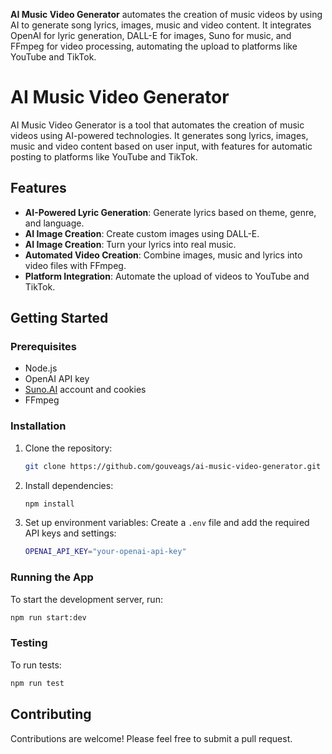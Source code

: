 **AI Music Video Generator** automates the creation of music videos by using AI to generate song lyrics, images, music and video content. It integrates OpenAI for lyric generation, DALL-E for images, Suno for music, and FFmpeg for video processing, automating the upload to platforms like YouTube and TikTok.

# AI Music Video Generator

AI Music Video Generator is a tool that automates the creation of music videos using AI-powered technologies. It generates song lyrics, images, music and video content based on user input, with features for automatic posting to platforms like YouTube and TikTok.

## Features
- **AI-Powered Lyric Generation**: Generate lyrics based on theme, genre, and language.
- **AI Image Creation**: Create custom images using DALL-E.
- **AI Image Creation**: Turn your lyrics into real music.
- **Automated Video Creation**: Combine images, music and lyrics into video files with FFmpeg.
- **Platform Integration**: Automate the upload of videos to YouTube and TikTok.

## Getting Started
### Prerequisites
- Node.js
- OpenAI API key
- [Suno.AI](https://suno.com/) account and cookies
- FFmpeg

### Installation
1. Clone the repository:
   ```bash
   git clone https://github.com/gouveags/ai-music-video-generator.git
   ```
2. Install dependencies:
   ```bash
   npm install
   ```
3. Set up environment variables:
   Create a `.env` file and add the required API keys and settings:
   ```bash
   OPENAI_API_KEY="your-openai-api-key"
   ```

### Running the App
To start the development server, run:
```bash
npm run start:dev
```

### Testing
To run tests:
```bash
npm run test
```

## Contributing
Contributions are welcome! Please feel free to submit a pull request.
